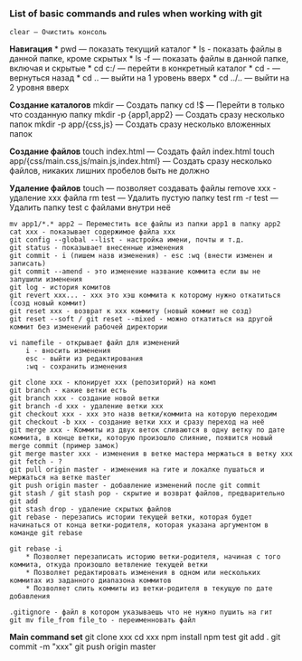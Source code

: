 ### List of basic commands and rules when working with git


	clear — Очистить консоль

**Навигация**
	* pwd — показать текущий каталог
	* ls - показать файлы в данной папке, кроме скрытых
	* ls -f — показать файлы в данной папке, включая и скрытые
	* cd c:/ — перейти в конкретный каталог
	* cd - — вернуться назад
	* cd .. — выйти на 1 уровень вверх
	* cd ../.. — выйти на 2 уровня вверх

**Создание каталогов**
	mkdir — Создать папку
	cd !$ — Перейти в только что созданную папку
	mkdir -p {app1,app2} — Создать сразу несколько папок
	mkdir -p app/{css,js} — Создать сразу несколько вложенных папок

**Создание файлов**
	touch index.html — Создать файл index.html
	touch app/{css/main.css,js/main.js,index.html} — Создать сразу несколько файлов, никаких лишних пробелов быть не должно

**Удаление файлов**
	touch — позволяет создавать файлы
	remove xxx - удаление xxx файла
	rm test — Удалить пустую папку test
	rm -r test — Удалить папку test с файлами внутри неё

	mv app1/*.* app2 — Переместить все файлы из папки app1 в папку app2
	cat xxx - показывает содержимое файла xxx
	git config --global --list - настройка имени, почты и т.д.
	git status - показывает внесенные изменения
	git commit - i (пишем назв изменения) - esc :wq (внести изменен и записать)
	git commit --amend - это изменение название коммита если вы не запушили изменения
	git log - история комитов
	git revert xxx... - xxx это хэш коммита к которому нужно откатиться (созд новый коммит)
	git reset xxx - возврат к ххх коммиту (новый коммит не созд)
	git reset --soft / git reset --mixed - можно откатиться на другой коммит без изменений рабочей директории

	vi namefile - открывает файл для изменений
		i - вносить изменения
		esc - выйти из редактирования
		:wq - сохранить изменения

	git clone xxx - клонирует xxx (репозиторий) на комп
	git branch - какие ветки есть
	git branch xxx - создание новой ветки
	git branch -d xxx - удаление ветки ххх
	git checkout xxx - xxx это назв ветки/коммита на которую переходим
	git checkout -b xxx - создание ветки ххх и сразу переход на неё
	git merge xxx - Коммиты из двух веток сливаются в одну ветку по дате коммита, в конце ветки, которую произошло слияние, появится новый merge commit (пример замок)
	git merge master xxx - изменения в ветке мастера мержаться в ветку ххх
	git fetch - ?
	git pull origin master - изменения на гите и локалке пушаться и мержаться на ветке master
	git push origin master - добавление изменений после git commit
	git stash / git stash pop - скрытие и возврат файлов, предварительно git add
	git stash drop - удаление скрытых файлов
	git rebase - перезапись истории текущей ветки, которая будет начинаться от конца ветки-родителя, которая указана аргументом в команде git rebase

	git rebase -i 
		* Позволяет перезаписать историю ветки-родителя, начиная с того коммита, откуда произошло ветвление текущей ветки
		* Позволяет редактировать изменения в одном или нескольких коммитах из заданного диапазона коммитов
		* Позволяет слить коммиты из ветки-родителя в текущую по дате добавления

	.gitignore - файл в котором указываешь что не нужно пушить на гит
	git mv file_from file_to - переименновать файл

**Main command set**
	git clone xxx
	cd xxx
	npm install
	npm test
	git add .
	git commit -m "xxx"
	git push origin master
​
